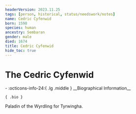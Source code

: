 ```yaml
---
headerVersion: 2023.11.25
tags: [person, historical, status/needswork/notes]
name: Cedric Cyfenwid
born: 1598
species: human
ancestry: Sembaran
gender: male
died: 1674
title: Cedric Cyfenwid
hide_toc: true
---
```

# The Cedric Cyfenwid
<div class="grid cards ext-narrow-margin ext-one-column" markdown>
- :octicons-info-24:{ .lg .middle } __Biographical Information__

    { .bio }

</div>


Paladin of the Wyrdling for Tyrwingha.